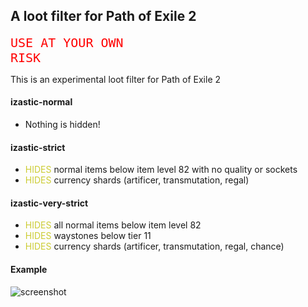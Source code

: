 ## A loot filter for Path of Exile 2

<code style="color: red; font-size: 20px;">USE AT YOUR OWN RISK</code>

This is an experimental loot filter for Path of Exile 2

#### izastic-normal
- Nothing is hidden!

#### izastic-strict
- <span style="color: #CCCC33;">HIDES</span> normal items below item level 82 with no quality or sockets
- <span style="color: #CCCC33;">HIDES</span> currency shards (artificer, transmutation, regal)

#### izastic-very-strict
- <span style="color: #CCCC33;">HIDES</span> all normal items below item level 82
- <span style="color: #CCCC33;">HIDES</span> waystones below tier 11
- <span style="color: #CCCC33;">HIDES</span> currency shards (artificer, transmutation, regal, chance)

#### Example
![screenshot](screenshot.png "Title")

